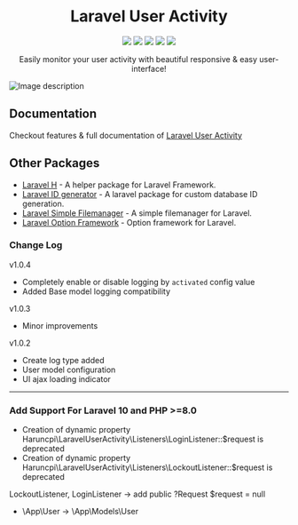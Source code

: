 <h1 align="center">Laravel User Activity</h1>
<p align="center"><a href="https://packagist.org/packages/haruncpi/laravel-user-activity"><img src="https://badgen.net/packagist/v/haruncpi/laravel-user-activity" /></a>
    <a href="https://creativecommons.org/licenses/by/4.0/"><img src="https://badgen.net/badge/licence/CC BY 4.0/23BCCB" /></a>
     <a href=""><img src="https://badgen.net/packagist/dt/haruncpi/laravel-user-activity"/></a>
    <a href="https://twitter.com/laravelarticle"><img src="https://badgen.net/badge/twitter/@laravelarticle/1DA1F2?icon&label" /></a>
    <a href="https://facebook.com/laravelarticle"><img src="https://badgen.net/badge/facebook/laravelarticle/3b5998"/></a>
</p>

<p align="center">Easily monitor your user activity with beautiful responsive & easy user-interface!</p>

![Image description](previews/preview.png)

## Documentation
Checkout features & full documentation of [Laravel User Activity](https://laravelarticle.com/laravel-user-activity)

## Other Packages
- [Laravel H](https://github.com/haruncpi/laravel-h) - A helper package for Laravel Framework.
- [Laravel ID generator](https://github.com/haruncpi/laravel-id-generator) - A laravel package for custom database ID generation.
- [Laravel Simple Filemanager](https://github.com/haruncpi/laravel-simple-filemanager) - A simple filemanager for Laravel.
- [Laravel Option Framework](https://github.com/haruncpi/laravel-option-framework) - Option framework for Laravel.

### Change Log

v1.0.4
- Completely enable or disable logging by `activated` config value
- Added Base model logging compatibility

v1.0.3
- Minor improvements

v1.0.2
- Create log type added
- User model configuration
- UI ajax loading indicator

----
### Add Support For Laravel 10 and PHP >=8.0
- Creation of dynamic property Haruncpi\LaravelUserActivity\Listeners\LoginListener::$request is deprecated
- Creation of dynamic property Haruncpi\LaravelUserActivity\Listeners\LockoutListener::$request is deprecated

LockoutListener, LoginListener -> add public ?Request $request = null
- \App\User -> \App\Models\User
